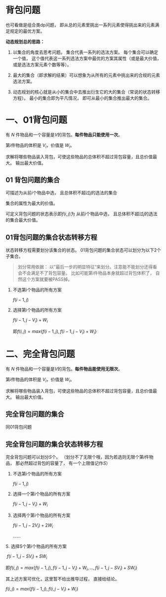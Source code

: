 # 背包问题

也可看做是组合类dp问题， 即从总的元素里挑出一系列元素使得挑出来的元素满足规定的最优方案。  

**动态规划总的思路：**

1. 以集合的角度去思考问题。 集合代表一系列的选法方案。   每个集合可以确定一个值， 这个值代表这一系列选法方案中最优的方案其属性（或是最大价值， 或是选法方案元素个数等等）。

2. 最大的集合（即求解的结果）可以想象为从所有的元素中挑出来的合规的元素选法方案。
3. 动态规划的核心就是从小的集合中去推出衍生它的大的集合（常说的状态转移方程）。 最小的集合即为平凡情况， 即可从最小的集合推出最大的集合。 

# 一、01背包问题

有 $N$ 件物品和一个容量是$V$的背包。**每件物品只能使用一次**。

第$i$件物品的体积是 $V_i$，价值是 $W_i$。

求解将哪些物品装入背包，可使这些物品的总体积不超过背包容量，且总价值最大。
输出最大价值。

##  01 背包问题的集合

可描述为从前$i$个物品中选， 且总体积不超过$j$的选法的集合

集合的属性为最大的价值。 

可定义背包问题的状态表示即$f(i, j)$为 从前$i$个物品中选， 且总体积不超过$j$的选法的集合最大价值。 

## 01背包问题的集合状态转移方程

状态转移方程需要划分该集合的状态。 01背包问题的集合状态可以划分为以下2个子集合。 

> 划分常用依据： 以”最后一步的明显特征“来划分。注意能不能划分还得看会不会满足不了背包容量。 比如可能第i件物品本身就超过背包体积了， 自然这个方案就要被PASS掉。 

1. 不选第i个物品的所有方案

   $f(i - 1, j)$

2. 选择第i个物品的所有方案

   $f(i - 1, j - V_i) + W_i$

   即$f(i, j) = max\{f(i - 1, j), f(i - 1, j - V_i) + W_i\}$

# 二、完全背包问题

有 $N$ 件物品和一个容量是$V$的背包。**每件物品能使用无限次**。

第$i$件物品的体积是 $V_i$，价值是 $W_i$。

求解将哪些物品装入背包，可使这些物品的总体积不超过背包容量，且总价值最大。
输出最大价值。

## 完全背包问题的集合

同01背包问题

## 完全背包问题的集合状态转移方程

完全背包问题可以划分$S$个。 （划分不了无限个哦，因为若选则无限个第$i$件物品， 那必然超过背包的容量了， 有一个上限值记作$S$） 

1. 不选第i个物品的所有方案

   $f(i - 1, j)$

2. 选择一个第i个物品的所有方案

   $f(i - 1, j - V_i) + W_i$

3. 选择两个第i个物品的所有方案

   $f(i - 1, j - 2V_i) + 2W_i$

   ……

​S. 选择S个第i个物品的所有方案

​	$f(i - 1, j - SV_i) + SW_i$

即$f(i, j) = max\{f(i - 1, j), f(i - 1, j - V_i) + W_i,...,	f(i - 1, j - SV_i) + SW_i\}$

其上述方案可优化，这里暂不给出推导过程， 直接给结论。

$f(i, j) = max\{f(i - 1,j), f(i, j - V_i) + W_i \}$
